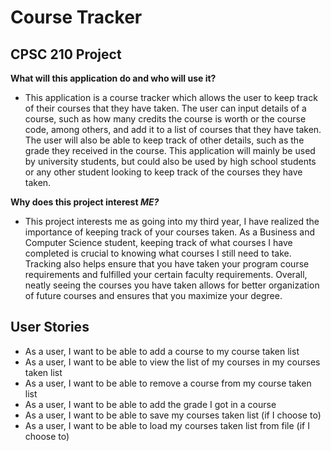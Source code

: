 # Course Tracker 

## CPSC 210 Project


**What will this application do and who will use it?**

- This application is a course tracker which allows the user to keep track 
of their courses that they have taken. The user can input details of a 
course, such as how many credits the course is worth or the course code, 
among others, and add it to a list of courses that they have taken. 
The user will also be able to keep track of other details, such as 
the grade they received in the course. This application will mainly 
be used by university students, but could also be used by high school 
students or any other student looking to keep track of the courses they have taken.

**Why does this project interest *ME?***

- This project interests me as going into my third year, I have realized the
importance of keeping track of your courses taken. As a Business and Computer 
Science student, keeping track of what courses I have completed is crucial 
to knowing what courses I still need to take. Tracking also helps ensure 
that you have taken your program course requirements and fulfilled your 
certain faculty requirements. Overall, neatly seeing the courses you have 
taken allows for better organization of future courses and ensures that you 
maximize your degree.


## User Stories

- As a user, I want to be able to add a course to my course taken list
- As a user, I want to be able to view the list of my courses in my courses taken list
- As a user, I want to be able to remove a course from my course taken list
- As a user, I want to be able to add the grade I got in a course
- As a user, I want to be able to save my courses taken list (if I choose to)
- As a user, I want to be able to load my courses taken list from file (if I choose to)
